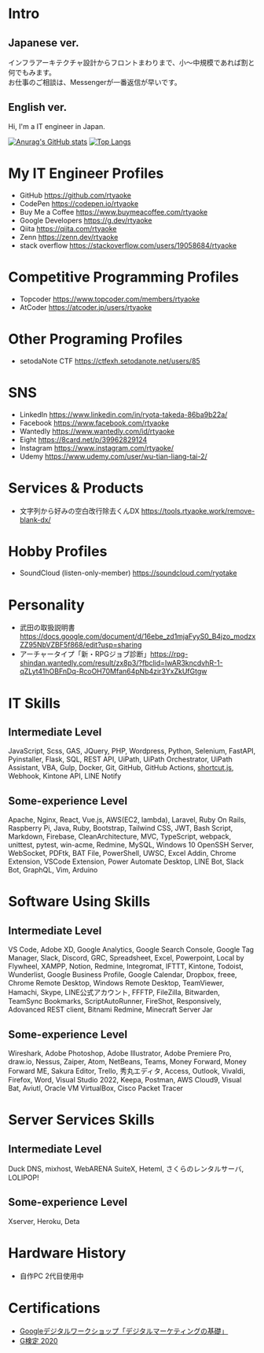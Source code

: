 # Intro
## Japanese ver.
インフラアーキテクチャ設計からフロントまわりまで、小～中規模であれば割と何でもみます。  
お仕事のご相談は、Messengerが一番返信が早いです。
## English ver.
Hi, I'm a IT engineer in Japan.

[![Anurag's GitHub stats](https://github-readme-stats.vercel.app/api?username=rtyaoke&count_private=true)](https://github.com/anuraghazra/github-readme-stats)
[![Top Langs](https://github-readme-stats.vercel.app/api/top-langs/?username=rtyaoke)](https://github.com/anuraghazra/github-readme-stats)

# My IT Engineer Profiles
- GitHub https://github.com/rtyaoke
- CodePen https://codepen.io/rtyaoke
- Buy Me a Coffee https://www.buymeacoffee.com/rtyaoke  
- Google Developers https://g.dev/rtyaoke  
- Qiita https://qiita.com/rtyaoke
- Zenn https://zenn.dev/rtyaoke
- stack overflow https://stackoverflow.com/users/19058684/rtyaoke

# Competitive Programming Profiles
- Topcoder https://www.topcoder.com/members/rtyaoke
- AtCoder https://atcoder.jp/users/rtyaoke

# Other Programing Profiles
- setodaNote CTF https://ctfexh.setodanote.net/users/85

# SNS
- LinkedIn https://www.linkedin.com/in/ryota-takeda-86ba9b22a/
- Facebook https://www.facebook.com/rtyaoke
- Wantedly https://www.wantedly.com/id/rtyaoke
- Eight https://8card.net/p/39962829124
- Instagram https://www.instagram.com/rtyaoke/
- Udemy https://www.udemy.com/user/wu-tian-liang-tai-2/

# Services & Products
- 文字列から好みの空白改行除去くんDX https://tools.rtyaoke.work/remove-blank-dx/

# Hobby Profiles
- SoundCloud (listen-only-member) https://soundcloud.com/ryotake

# Personality
- 武田の取扱説明書 https://docs.google.com/document/d/16ebe_zd1mjaFyyS0_B4jzo_modzxZZ95NbVZBF5f868/edit?usp=sharing
- アーチャータイプ「新・RPGジョブ診断」https://rpg-shindan.wantedly.com/result/zx8p3/?fbclid=IwAR3kncdvhR-1-qZLyt41hOBFnDq-RcoOH70Mfan64pNb4zir3YxZkUfGtgw

# IT Skills
## Intermediate Level
JavaScript, Scss, GAS, JQuery, PHP, Wordpress, Python, Selenium, FastAPI, Pyinstaller, Flask, SQL, REST API, UiPath, UiPath Orchestrator, UiPath Assistant, VBA, Gulp, Docker, Git, GitHub, GitHub Actions, [shortcut.js](https://github.com/rtyaoke/add_shortcut_of_changing_voicy_speed), Webhook, Kintone API, LINE Notify
## Some-experience Level
Apache, Nginx, React, Vue.js, AWS(EC2, lambda), Laravel, Ruby On Rails, Raspberry Pi, Java, Ruby, Bootstrap, Tailwind CSS, JWT, Bash Script, Markdown, Firebase, CleanArchitecture, MVC, TypeScript, webpack, unittest, pytest, win-acme, Redmine, MySQL, Windows 10 OpenSSH Server, WebSocket, PDFtk, BAT File, PowerShell, UWSC, Excel Addin, Chrome Extension, VSCode Extension, Power Automate Desktop, LINE Bot, Slack Bot, GraphQL, Vim, Arduino

# Software Using Skills
## Intermediate Level
VS Code, Adobe XD, Google Analytics, Google Search Console, Google Tag Manager, Slack, Discord, GRC, Spreadsheet, Excel, Powerpoint, Local by Flywheel, XAMPP, Notion, Redmine, Integromat, IFTTT, Kintone, Todoist, Wunderlist, Google Business Profile, Google Calendar, Dropbox, freee, Chrome Remote Desktop, Windows Remote Desktop, TeamViewer, Hamachi, Skype, LINE公式アカウント, FFFTP, FileZilla, Bitwarden, TeamSync Bookmarks, ScriptAutoRunner, FireShot, Responsively, Adovanced REST client, Bitnami Redmine, Minecraft Server Jar
## Some-experience Level
Wireshark, Adobe Photoshop, Adobe Illustrator, Adobe Premiere Pro, draw.io, Nessus, Zaiper, Atom, NetBeans, Teams, Money Forward, Money Forward ME, Sakura Editor, Trello, 秀丸エディタ, Access, Outlook, Vivaldi, Firefox, Word, Visual Studio 2022, Keepa, Postman, AWS Cloud9, Visual Bat, Aviutl, Oracle VM VirtualBox, Cisco Packet Tracer

# Server Services Skills
## Intermediate Level
Duck DNS, mixhost, WebARENA SuiteX, Heteml, さくらのレンタルサーバ, LOLIPOP!
## Some-experience Level
Xserver, Heroku, Deta

# Hardware History
- 自作PC 2代目使用中

# Certifications
- [Googleデジタルワークショップ「デジタルマーケティングの基礎」](./pdf/Googleデジタルワークショップ「デジタルマーケティングの基礎」_認定証.pdf)
- [G検定 2020](https://nlp.netlearning.co.jp/ns/portal/openbadge/#/public/assertions/user/TXUxNmhzNUhjdzY1WFlSRVdLTGRUQT09)
